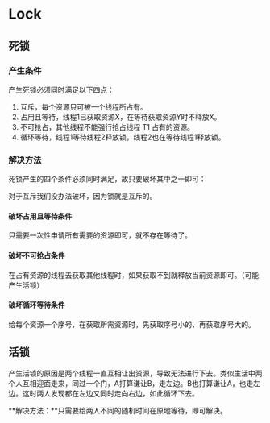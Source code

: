 # Lock

## 死锁

### 产生条件

产生死锁必须同时满足以下四点：

1. 互斥，每个资源只可被一个线程所占有。
2. 占用且等待，线程1已获取资源X，在等待获取资源Y时不释放X。
3. 不可抢占，其他线程不能强行抢占线程 T1 占有的资源。
4. 循环等待，线程1等待线程2释放锁，线程2也在等待线程1释放锁。

### 解决方法

死锁产生的四个条件必须同时满足，故只要破坏其中之一即可：

对于互斥我们没办法破坏，因为锁就是互斥的。

#### 破坏占用且等待条件

只需要一次性申请所有需要的资源即可，就不存在等待了。

#### 破坏不可抢占条件

在占有资源的线程去获取其他线程时，如果获取不到就释放当前资源即可。（可能产生活锁）

#### 破坏循环等待条件

给每个资源一个序号，在获取所需资源时，先获取序号小的，再获取序号大的。

## 活锁

产生活锁的原因是两个线程一直互相让出资源，导致无法进行下去。类似生活中两个人互相迎面走来，同过一个门，A打算谦让B，走左边。B也打算谦让A，也走左边。这时两人发现都在左边又同时走向右边，如此循环下去。

**解决方法：**只需要给两人不同的随机时间在原地等待，即可解决。
